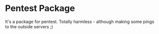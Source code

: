 # Pentest Package
It's a package for pentest. Totally harmless - although making some pings to the outside servers ;)